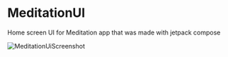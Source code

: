 # MeditationUI
Home screen UI for Meditation app that was made with jetpack compose

![MeditationUiScreenshot](https://user-images.githubusercontent.com/90614769/228854396-27be68ff-aadb-4a85-830e-b79515495009.jpg)

